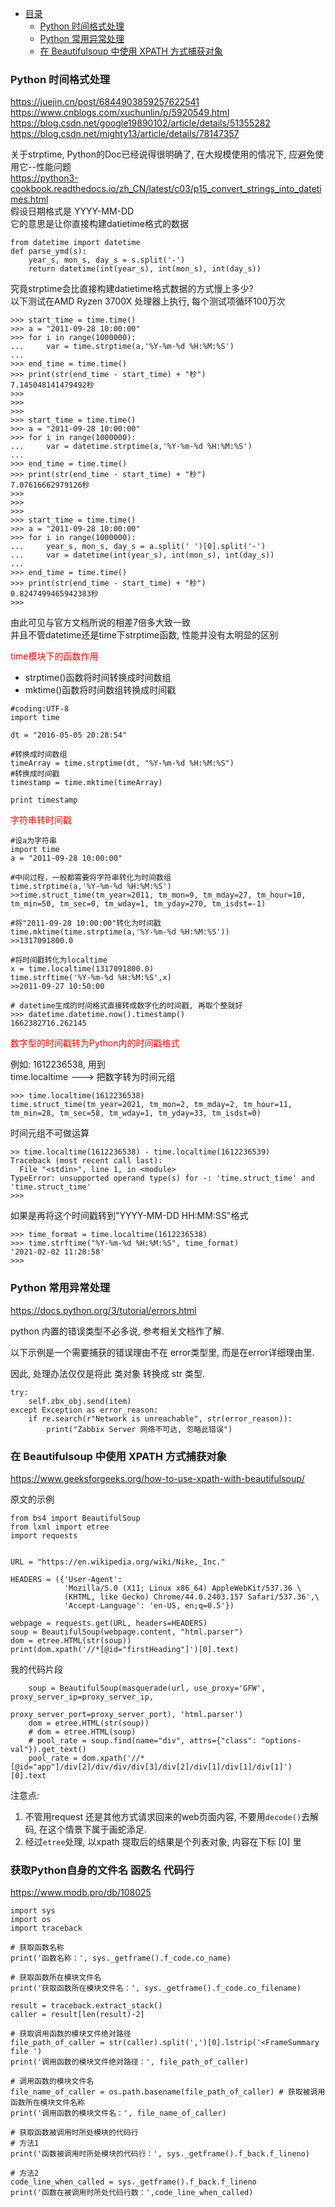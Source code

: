 * [目录](#0)
  * [Python 时间格式处理](#1)
  * [Python 常用异常处理](#2)
  * [在 Beautifulsoup 中使用 XPATH 方式捕获对象](#3)


<h3 id="1">Python 时间格式处理</h3>

https://juejin.cn/post/6844903859257622541  
https://www.cnblogs.com/xuchunlin/p/5920549.html  
https://blog.csdn.net/google19890102/article/details/51355282  
https://blog.csdn.net/mighty13/article/details/78147357  

关于strptime, Python的Doc已经说得很明确了, 在大规模使用的情况下, 应避免使用它--性能问题  
https://python3-cookbook.readthedocs.io/zh_CN/latest/c03/p15_convert_strings_into_datetimes.html  
假设日期格式是 YYYY-MM-DD  
它的意思是让你直接构建datietime格式的数据  

```
from datetime import datetime
def parse_ymd(s):
    year_s, mon_s, day_s = s.split('-')
    return datetime(int(year_s), int(mon_s), int(day_s))
```

究竟strptime会比直接构建datietime格式数据的方式慢上多少?  
以下测试在AMD Ryzen 3700X 处理器上执行, 每个测试项循环100万次

```
>>> start_time = time.time()
>>> a = "2011-09-28 10:00:00"
>>> for i in range(1000000):
...     var = time.strptime(a,'%Y-%m-%d %H:%M:%S')
...
>>> end_time = time.time()
>>> print(str(end_time - start_time) + "秒")
7.145048141479492秒
>>>
>>>
>>>
>>> start_time = time.time()
>>> a = "2011-09-28 10:00:00"
>>> for i in range(1000000):
...     var = datetime.strptime(a,'%Y-%m-%d %H:%M:%S')
...
>>> end_time = time.time()
>>> print(str(end_time - start_time) + "秒")
7.07616662979126秒
>>>
>>>
>>>
>>> start_time = time.time()
>>> a = "2011-09-28 10:00:00"
>>> for i in range(1000000):
...     year_s, mon_s, day_s = a.split(' ')[0].split('-')
...     var = datetime(int(year_s), int(mon_s), int(day_s))
...
>>> end_time = time.time()
>>> print(str(end_time - start_time) + "秒")
0.8247499465942383秒
>>>
```

由此可见与官方文档所说的相差7倍多大致一致  
并且不管datetime还是time下strptime函数, 性能并没有太明显的区别


<font color=red>time模块下的函数作用</font>

- strptime()函数将时间转换成时间数组  
- mktime()函数将时间数组转换成时间戳  

```
#coding:UTF-8
import time

dt = "2016-05-05 20:28:54"

#转换成时间数组
timeArray = time.strptime(dt, "%Y-%m-%d %H:%M:%S")
#转换成时间戳
timestamp = time.mktime(timeArray)

print timestamp
```

<font color=red>字符串转时间戳</font>

```
#设a为字符串
import time
a = "2011-09-28 10:00:00"

#中间过程，一般都需要将字符串转化为时间数组
time.strptime(a,'%Y-%m-%d %H:%M:%S')
>>time.struct_time(tm_year=2011, tm_mon=9, tm_mday=27, tm_hour=10, tm_min=50, tm_sec=0, tm_wday=1, tm_yday=270, tm_isdst=-1)

#将"2011-09-28 10:00:00"转化为时间戳
time.mktime(time.strptime(a,'%Y-%m-%d %H:%M:%S'))
>>1317091800.0

#将时间戳转化为localtime
x = time.localtime(1317091800.0)
time.strftime('%Y-%m-%d %H:%M:%S',x)
>>2011-09-27 10:50:00

# datetime生成的时间格式直接转成数字化的时间戳, 再取个整就好
>>> datetime.datetime.now().timestamp()
1662382716.262145
```


<font color=red>数字型的时间戳转为Python内的时间戳格式</font>  

例如: 1612236538, 用到  
time.localtime  ---> 把数字转为时间元组

```
>>> time.localtime(1612236538)
time.struct_time(tm_year=2021, tm_mon=2, tm_mday=2, tm_hour=11, tm_min=28, tm_sec=58, tm_wday=1, tm_yday=33, tm_isdst=0)
```

时间元组不可做运算

```
>> time.localtime(1612236538) - time.localtime(1612236539)
Traceback (most recent call last):
  File "<stdin>", line 1, in <module>
TypeError: unsupported operand type(s) for -: 'time.struct_time' and 'time.struct_time'
>>>
```

如果是再将这个时间戳转到"YYYY-MM-DD HH:MM:SS"格式

```
>>> time_format = time.localtime(1612236538)
>>> time.strftime("%Y-%m-%d %H:%M:%S", time_format)
'2021-02-02 11:28:58'
>>>
```


<h3 id="2">Python 常用异常处理</h3>

https://docs.python.org/3/tutorial/errors.html  

python 内置的错误类型不必多说, 参考相关文档作了解.

以下示例是一个需要捕获的错误理由不在 error类型里, 而是在error详细理由里.

因此, 处理办法仅仅是将此 类对象 转换成 str 类型.

```
try:
    self.zbx_obj.send(item)
except Exception as error_reason:
    if re.search(r"Network is unreachable", str(error_reason)):
        print("Zabbix Server 网络不可达, 忽略此错误")
```


<h3 id="3">在 Beautifulsoup 中使用 XPATH 方式捕获对象</h3>

https://www.geeksforgeeks.org/how-to-use-xpath-with-beautifulsoup/

原文的示例

```
from bs4 import BeautifulSoup
from lxml import etree
import requests


URL = "https://en.wikipedia.org/wiki/Nike,_Inc."

HEADERS = ({'User-Agent':
			'Mozilla/5.0 (X11; Linux x86_64) AppleWebKit/537.36 \
			(KHTML, like Gecko) Chrome/44.0.2403.157 Safari/537.36',\
			'Accept-Language': 'en-US, en;q=0.5'})

webpage = requests.get(URL, headers=HEADERS)
soup = BeautifulSoup(webpage.content, "html.parser")
dom = etree.HTML(str(soup))
print(dom.xpath('//*[@id="firstHeading"]')[0].text)
```

我的代码片段

```
    soup = BeautifulSoup(masquerade(url, use_proxy='GFW', proxy_server_ip=proxy_server_ip,
                                    proxy_server_port=proxy_server_port), 'html.parser')
    dom = etree.HTML(str(soup))
    # dom = etree.HTML(soup)
    # pool_rate = soup.find(name="div", attrs={"class": "options-val"}).get_text()
    pool_rate = dom.xpath('//*[@id="app"]/div[2]/div/div/div[3]/div[2]/div[1]/div[1]/div[1]')[0].text
```

注意点:  
1) 不管用request 还是其他方式请求回来的web页面内容, 不要用```decode()```去解码, 在这个情景下属于画蛇添足.
2) 经过```etree```处理, 以xpath 提取后的结果是个列表对象, 内容在下标 [0] 里


<h3 id="4">获取Python自身的文件名 函数名 代码行</h3>

https://www.modb.pro/db/108025

```
import sys
import os
import traceback

# 获取函数名称
print('函数名称：', sys._getframe().f_code.co_name)

# 获取函数所在模块文件名
print('获取函数所在模块文件名：', sys._getframe().f_code.co_filename)

result = traceback.extract_stack()
caller = result[len(result)-2]

# 获取调用函数的模块文件绝对路径
file_path_of_caller = str(caller).split(',')[0].lstrip('<FrameSummary file ')
print('调用函数的模块文件绝对路径：', file_path_of_caller)

# 调用函数的模块文件名
file_name_of_caller = os.path.basename(file_path_of_caller) # 获取被调用函数所在模块文件名称
print('调用函数的模块文件名：', file_name_of_caller)

# 获取函数被调用时所处模块的代码行
# 方法1
print('函数被调用时所处模块的代码行：', sys._getframe().f_back.f_lineno)

# 方法2
code_line_when_called = sys._getframe().f_back.f_lineno
print('函数在被调用时所处代码行数：',code_line_when_called)
```
